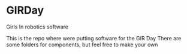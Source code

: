 # GIRDay
Girls In robotics software

This is the repo where were putting software for the GIR Day
There are some folders for components, but feel free to make your own
